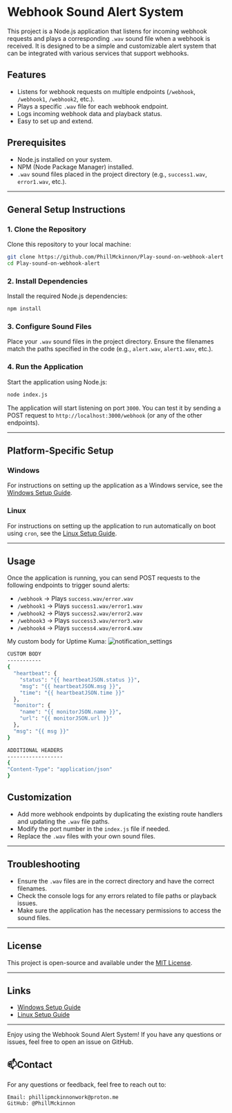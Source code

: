 # Webhook Sound Alert System

This project is a Node.js application that listens for incoming webhook requests and plays a corresponding `.wav` sound file when a webhook is received. It is designed to be a simple and customizable alert system that can be integrated with various services that support webhooks.

## Features
- Listens for webhook requests on multiple endpoints (`/webhook`, `/webhook1`, `/webhook2`, etc.).
- Plays a specific `.wav` file for each webhook endpoint.
- Logs incoming webhook data and playback status.
- Easy to set up and extend.

## Prerequisites
- Node.js installed on your system.
- NPM (Node Package Manager) installed.
- `.wav` sound files placed in the project directory (e.g., `success1.wav`, `error1.wav`, etc.).

---

## General Setup Instructions

### 1. Clone the Repository
Clone this repository to your local machine:
```bash
git clone https://github.com/PhillMckinnon/Play-sound-on-webhook-alert
cd Play-sound-on-webhook-alert
```

### 2. Install Dependencies
Install the required Node.js dependencies:
```bash
npm install
```

### 3. Configure Sound Files
Place your `.wav` sound files in the project directory. Ensure the filenames match the paths specified in the code (e.g., `alert.wav`, `alert1.wav`, etc.).

### 4. Run the Application
Start the application using Node.js:
```bash
node index.js
```
The application will start listening on port `3000`. You can test it by sending a POST request to `http://localhost:3000/webhook` (or any of the other endpoints).

---

## Platform-Specific Setup

### Windows
For instructions on setting up the application as a Windows service, see the [Windows Setup Guide](Windows.md).

### Linux
For instructions on setting up the application to run automatically on boot using `cron`, see the [Linux Setup Guide](Linux.md).

---

## Usage
Once the application is running, you can send POST requests to the following endpoints to trigger sound alerts:
- `/webhook` → Plays `success.wav/error.wav`
- `/webhook1` → Plays `success1.wav/error1.wav`
- `/webhook2` → Plays `success2.wav/error2.wav`
- `/webhook3` → Plays `success3.wav/error3.wav`
- `/webhook4` → Plays `success4.wav/error4.wav`

My custom body for Uptime Kuma:
![notification_settings](https://github.com/user-attachments/assets/91098122-e543-4e6b-8902-e54d8476837d)

```bash
CUSTOM BODY
-----------
{
  "heartbeat": {
    "status": "{{ heartbeatJSON.status }}",
    "msg": "{{ heartbeatJSON.msg }}",
    "time": "{{ heartbeatJSON.time }}"
  },
  "monitor": {
    "name": "{{ monitorJSON.name }}",
    "url": "{{ monitorJSON.url }}"
  },
  "msg": "{{ msg }}"
}

ADDITIONAL HEADERS
------------------
{
"Content-Type": "application/json"
}
```


## Customization
- Add more webhook endpoints by duplicating the existing route handlers and updating the `.wav` file paths.
- Modify the port number in the `index.js` file if needed.
- Replace the `.wav` files with your own sound files.

---

## Troubleshooting
- Ensure the `.wav` files are in the correct directory and have the correct filenames.
- Check the console logs for any errors related to file paths or playback issues.
- Make sure the application has the necessary permissions to access the sound files.

---

## License
This project is open-source and available under the [MIT License](LICENSE).

---

## Links
- [Windows Setup Guide](Windows.md)
- [Linux Setup Guide](Linux.md)

---

Enjoy using the Webhook Sound Alert System! If you have any questions or issues, feel free to open an issue on GitHub.

## **📫Contact**

For any questions or feedback, feel free to reach out to:

    Email: phillipmckinnonwork@proton.me
    GitHub: @PhillMckinnon 
